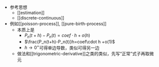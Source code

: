 - 参考思想
  - [[estimation]]
  - [[discrete-continuous]]
- 例如[[poisson-process]], [[pure-birth-process]]
  - 本质上是
    - $P_n(t+h)-P_n(t)=coef\cdot h +o(h)$
    - $\frac{P_n(t+h)-P_n(t)}h=coef\cdot h +o(1)$
    - $h\to 0^+$可得单边导数，类似可得另一边
  - 做法和[[trigonometric-derivative]]之类的类似，先写“正常”式子再取微元